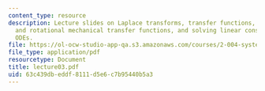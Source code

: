 ```yaml
---
content_type: resource
description: Lecture slides on Laplace transforms, transfer functions, translational
  and rotational mechanical transfer functions, and solving linear constant-coefficient
  ODEs.
file: https://ol-ocw-studio-app-qa.s3.amazonaws.com/courses/2-004-systems-modeling-and-control-ii-fall-2007/63c439dbeddf8111d5e6c7b95440b5a3_lecture03.pdf
file_type: application/pdf
resourcetype: Document
title: lecture03.pdf
uid: 63c439db-eddf-8111-d5e6-c7b95440b5a3
---
```

